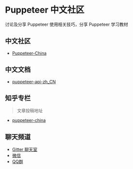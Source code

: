 # Puppeteer 中文社区

讨论及分享 Puppeteer 使用相关技巧，分享 Puppeteer 学习教材

## 中文社区

- [Puppeteer-China](https://github.com/orgs/puppeteer-china/teams/forum)

## 中文文档

- [puppeteer-api-zh_CN](https://zhaoqize.github.io/puppeteer-api-zh_CN/#/)

## 知乎专栏

> 文章投稿地址

- [puppeteer-china](https://zhuanlan.zhihu.com/puppeteer-china)

## 聊天频道

- [Gitter 聊天室](https://gitter.im/puppeteer-China/Lobby)
- [微信](https://github.com/zhaoqize/puppeteer-api-zh_CN/blob/master/img/q.png)
- [QQ群](https://github.com/zhaoqize/puppeteer-api-zh_CN/blob/master/img/qq.jpeg)
